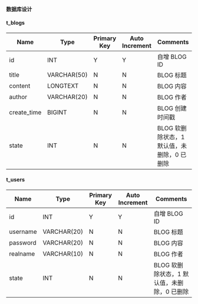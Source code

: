 #### 数据库设计

#### t_blogs

| Name        | Type        | Primary Key | Auto Increment | Comments                                    |
| ----------- | ----------- | ----------- | -------------- | ------------------------------------------- |
| id          | INT         | Y           | Y              | 自增 BLOG ID                                |
| title       | VARCHAR(50) | N           | N              | BLOG 标题                                   |
| content     | LONGTEXT    | N           | N              | BLOG 内容                                   |
| author      | VARCHAR(20) | N           | N              | BLOG 作者                                   |
| create_time | BIGINT      | N           | N              | BLOG 创建时间戳                             |
| state       | INT         | N           | N              | BLOG 软删除状态，1 默认值，未删除，0 已删除 |

#### t_users

| Name     | Type        | Primary Key | Auto Increment | Comments                                    |
| -------- | ----------- | ----------- | -------------- | ------------------------------------------- |
| id       | INT         | Y           | Y              | 自增 BLOG ID                                |
| username | VARCHAR(20) | N           | N              | BLOG 标题                                   |
| password | VARCHAR(20) | N           | N              | BLOG 内容                                   |
| realname | VARCHAR(10) | N           | N              | BLOG 作者                                   |
| state    | INT         | N           | N              | BLOG 软删除状态，1 默认值，未删除，0 已删除 |
